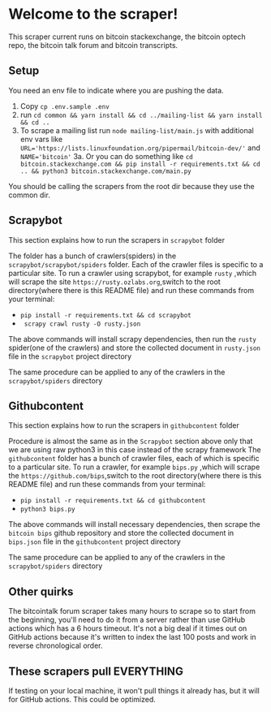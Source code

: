 # Welcome to the scraper!

This scraper current runs on bitcoin stackexchange, the bitcoin optech repo, the bitcoin talk forum and bitcoin transcripts.

## Setup

You need an env file to indicate where you are pushing the data.

1. Copy `cp .env.sample .env`
2. run `cd common && yarn install && cd ../mailing-list && yarn install && cd ..`
3. To scrape a mailing list run `node mailing-list/main.js` with additional env vars like `URL='https://lists.linuxfoundation.org/pipermail/bitcoin-dev/'` and `NAME='bitcoin'`
3a. Or you can do something like `cd bitcoin.stackexchange.com && pip install -r requirements.txt && cd .. && python3 bitcoin.stackexchange.com/main.py`

You should be calling the scrapers from the root dir because they use the common dir.

## Scrapybot 

This section explains how to run the scrapers in `scrapybot` folder

The folder has a bunch of crawlers(spiders) in the `scrapybot/scrapybot/spiders` folder. Each of the crawler files is specific to a particular site.
To run a crawler using scrapybot, for example `rusty` ,which will scrape the site `https://rusty.ozlabs.org`,switch to the root directory(where there is this README file) and run these commands from your terminal:
- `pip install -r requirements.txt && cd scrapybot`
- ` scrapy crawl rusty -O rusty.json`

The above commands will install scrapy dependencies, then run the `rusty` spider(one of the crawlers) and store the collected document in `rusty.json` file in the `scrapybot` project directory

The same procedure can be applied to any of the crawlers in the `scrapybot/spiders` directory

## Githubcontent 

This section explains how to run the scrapers in `githubcontent` folder

Procedure is almost the same as in the `Scrapybot` section above only that we are using raw python3 in this case instead of the scrapy framework
The `githubcontent` folder has a bunch of crawler files, each of which is specific to a particular site.
To run a crawler, for example `bips.py` ,which will scrape the `https://github.com/bips`,switch to the root directory(where there is this README file) and run these commands from your terminal:
- `pip install -r requirements.txt && cd githubcontent`
- `python3 bips.py`

The above commands will install necessary dependencies, then scrape the `bitcoin bips` github repository and store the collected document in `bips.json` file in the `githubcontent` project directory

The same procedure can be applied to any of the crawlers in the `scrapybot/spiders` directory
## Other quirks

The bitcointalk forum scraper takes many hours to scrape so to start from the beginning, you'll need to do it from a server rather than use GitHub actions which has a 6 hours timeout. It's not a big deal if it times out on GitHub actions because it's written to index the last 100 posts and work in reverse chronological order.

## These scrapers pull EVERYTHING

If testing on your local machine, it won't pull things it already has, but it will for GitHub actions. This could be optimized.
